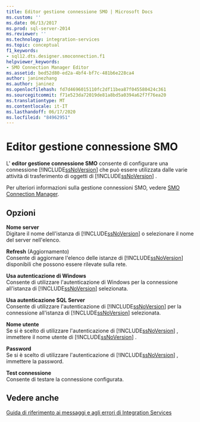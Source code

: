 ```yaml
---
title: Editor gestione connessione SMO | Microsoft Docs
ms.custom: ''
ms.date: 06/13/2017
ms.prod: sql-server-2014
ms.reviewer: ''
ms.technology: integration-services
ms.topic: conceptual
f1_keywords:
- sql12.dts.designer.smoconnection.f1
helpviewer_keywords:
- SMO Connection Manager Editor
ms.assetid: bed52d80-ed2a-4bf4-bf7c-481b6e228ca4
author: janinezhang
ms.author: janinez
ms.openlocfilehash: fd7d4696015110fc2df11bea87f045580424c361
ms.sourcegitcommit: f71e523da72019de81a8bd5a0394a62f7f76ea20
ms.translationtype: MT
ms.contentlocale: it-IT
ms.lasthandoff: 06/17/2020
ms.locfileid: "84962951"
---
```

# <a name="smo-connection-manager-editor"></a>Editor gestione connessione SMO
  L' **editor gestione connessione SMO** consente di configurare una connessione [!INCLUDE[ssNoVersion](../includes/ssnoversion-md.md)] che può essere utilizzata dalle varie attività di trasferimento di oggetti di [!INCLUDE[ssNoVersion](../includes/ssnoversion-md.md)] .  
  
 Per ulteriori informazioni sulla gestione connessioni SMO, vedere [SMO Connection Manager](connection-manager/smo-connection-manager.md).  
  
## <a name="options"></a>Opzioni  
 **Nome server**  
 Digitare il nome dell'istanza di [!INCLUDE[ssNoVersion](../includes/ssnoversion-md.md)] o selezionare il nome del server nell'elenco.  
  
 **Refresh** (Aggiornamento)  
 Consente di aggiornare l'elenco delle istanze di [!INCLUDE[ssNoVersion](../includes/ssnoversion-md.md)] disponibili che possono essere rilevate sulla rete.  
  
 **Usa autenticazione di Windows**  
 Consente di utilizzare l'autenticazione di Windows per la connessione all'istanza di [!INCLUDE[ssNoVersion](../includes/ssnoversion-md.md)] selezionata.  
  
 **Usa autenticazione SQL Server**  
 Consente di utilizzare l'autenticazione di [!INCLUDE[ssNoVersion](../includes/ssnoversion-md.md)] per la connessione all'istanza di [!INCLUDE[ssNoVersion](../includes/ssnoversion-md.md)] selezionata.  
  
 **Nome utente**  
 Se si è scelto di utilizzare l'autenticazione di [!INCLUDE[ssNoVersion](../includes/ssnoversion-md.md)] , immettere il nome utente di [!INCLUDE[ssNoVersion](../includes/ssnoversion-md.md)] .  
  
 **Password**  
 Se si è scelto di utilizzare l'autenticazione di [!INCLUDE[ssNoVersion](../includes/ssnoversion-md.md)] , immettere la password.  
  
 **Test connessione**  
 Consente di testare la connessione configurata.  
  
## <a name="see-also"></a>Vedere anche  
 [Guida di riferimento ai messaggi e agli errori di Integration Services](../../2014/integration-services/integration-services-error-and-message-reference.md)  
  
  
